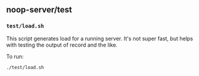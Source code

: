 ## noop-server/test

### `test/load.sh`

This script generates load for a running server. It's not super fast,
but helps with testing the output of record and the like.

To run:
```
./test/load.sh
```